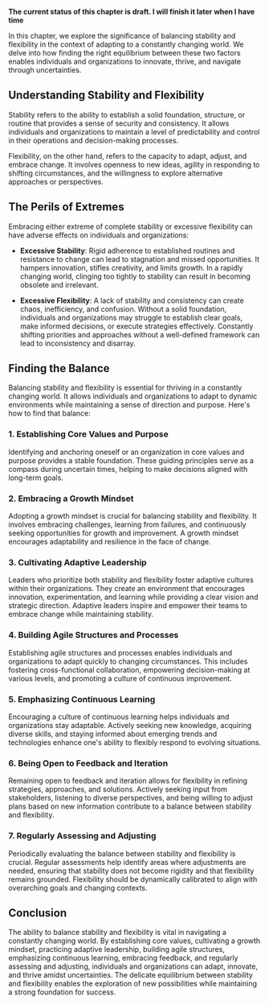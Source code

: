 **The current status of this chapter is draft. I will finish it later when I have time**

In this chapter, we explore the significance of balancing stability and flexibility in the context of adapting to a constantly changing world. We delve into how finding the right equilibrium between these two factors enables individuals and organizations to innovate, thrive, and navigate through uncertainties.

Understanding Stability and Flexibility
---------------------------------------

Stability refers to the ability to establish a solid foundation, structure, or routine that provides a sense of security and consistency. It allows individuals and organizations to maintain a level of predictability and control in their operations and decision-making processes.

Flexibility, on the other hand, refers to the capacity to adapt, adjust, and embrace change. It involves openness to new ideas, agility in responding to shifting circumstances, and the willingness to explore alternative approaches or perspectives.

The Perils of Extremes
----------------------

Embracing either extreme of complete stability or excessive flexibility can have adverse effects on individuals and organizations:

* **Excessive Stability**: Rigid adherence to established routines and resistance to change can lead to stagnation and missed opportunities. It hampers innovation, stifles creativity, and limits growth. In a rapidly changing world, clinging too tightly to stability can result in becoming obsolete and irrelevant.

* **Excessive Flexibility**: A lack of stability and consistency can create chaos, inefficiency, and confusion. Without a solid foundation, individuals and organizations may struggle to establish clear goals, make informed decisions, or execute strategies effectively. Constantly shifting priorities and approaches without a well-defined framework can lead to inconsistency and disarray.

Finding the Balance
-------------------

Balancing stability and flexibility is essential for thriving in a constantly changing world. It allows individuals and organizations to adapt to dynamic environments while maintaining a sense of direction and purpose. Here's how to find that balance:

### 1. Establishing Core Values and Purpose

Identifying and anchoring oneself or an organization in core values and purpose provides a stable foundation. These guiding principles serve as a compass during uncertain times, helping to make decisions aligned with long-term goals.

### 2. Embracing a Growth Mindset

Adopting a growth mindset is crucial for balancing stability and flexibility. It involves embracing challenges, learning from failures, and continuously seeking opportunities for growth and improvement. A growth mindset encourages adaptability and resilience in the face of change.

### 3. Cultivating Adaptive Leadership

Leaders who prioritize both stability and flexibility foster adaptive cultures within their organizations. They create an environment that encourages innovation, experimentation, and learning while providing a clear vision and strategic direction. Adaptive leaders inspire and empower their teams to embrace change while maintaining stability.

### 4. Building Agile Structures and Processes

Establishing agile structures and processes enables individuals and organizations to adapt quickly to changing circumstances. This includes fostering cross-functional collaboration, empowering decision-making at various levels, and promoting a culture of continuous improvement.

### 5. Emphasizing Continuous Learning

Encouraging a culture of continuous learning helps individuals and organizations stay adaptable. Actively seeking new knowledge, acquiring diverse skills, and staying informed about emerging trends and technologies enhance one's ability to flexibly respond to evolving situations.

### 6. Being Open to Feedback and Iteration

Remaining open to feedback and iteration allows for flexibility in refining strategies, approaches, and solutions. Actively seeking input from stakeholders, listening to diverse perspectives, and being willing to adjust plans based on new information contribute to a balance between stability and flexibility.

### 7. Regularly Assessing and Adjusting

Periodically evaluating the balance between stability and flexibility is crucial. Regular assessments help identify areas where adjustments are needed, ensuring that stability does not become rigidity and that flexibility remains grounded. Flexibility should be dynamically calibrated to align with overarching goals and changing contexts.

Conclusion
----------

The ability to balance stability and flexibility is vital in navigating a constantly changing world. By establishing core values, cultivating a growth mindset, practicing adaptive leadership, building agile structures, emphasizing continuous learning, embracing feedback, and regularly assessing and adjusting, individuals and organizations can adapt, innovate, and thrive amidst uncertainties. The delicate equilibrium between stability and flexibility enables the exploration of new possibilities while maintaining a strong foundation for success.
